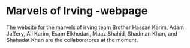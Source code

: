 # Marvels of Irving -webpage
The website for the marvels of irving team
Brother Hassan Karim, Adam Jaffery, Ali Karim, Esam Elkhodari, Muaz Shahid, Shadman Khan, and Shahadat Khan are the collaboratores at the moment.
